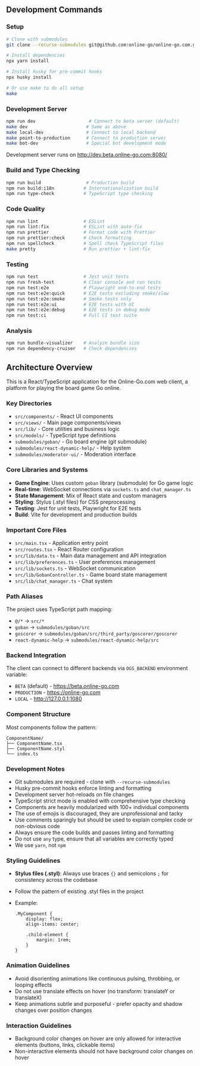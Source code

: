 ## Development Commands

### Setup

```bash
# Clone with submodules
git clone --recurse-submodules git@github.com:online-go/online-go.com.git

# Install dependencies
npx yarn install

# Install husky for pre-commit hooks
npx husky install

# Or use make to do all setup
make
```

### Development Server

```bash
npm run dev                    # Connect to beta server (default)
make dev                      # Same as above
make local-dev                # Connect to local backend
make point-to-production      # Connect to production server
make bot-dev                  # Special bot development mode
```

Development server runs on http://dev.beta.online-go.com:8080/

### Build and Type Checking

```bash
npm run build                 # Production build
npm run build:i18n           # Internationalization build
npm run type-check           # TypeScript type checking
```

### Code Quality

```bash
npm run lint                 # ESLint
npm run lint:fix             # ESLint with auto-fix
npm run prettier             # Format code with Prettier
npm run prettier:check       # Check formatting
npm run spellcheck           # Spell check TypeScript files
make pretty                  # Run prettier + lint:fix
```

### Testing

```bash
npm run test                 # Jest unit tests
npm run fresh-test           # Clear console and run tests
npm run test:e2e             # Playwright end-to-end tests
npm run test:e2e:quick       # E2E tests excluding smoke/slow
npm run test:e2e:smoke       # Smoke tests only
npm run test:e2e:ui          # E2E tests with UI
npm run test:e2e:debug       # E2E tests in debug mode
npm run test:ci              # Full CI test suite
```

### Analysis

```bash
npm run bundle-visualizer    # Analyze bundle size
npm run dependency-cruiser   # Check dependencies
```

## Architecture Overview

This is a React/TypeScript application for the Online-Go.com web client, a platform for playing the board game Go online.

### Key Directories

-   `src/components/` - React UI components
-   `src/views/` - Main page components/views
-   `src/lib/` - Core utilities and business logic
-   `src/models/` - TypeScript type definitions
-   `submodules/goban/` - Go board engine (git submodule)
-   `submodules/react-dynamic-help/` - Help system
-   `submodules/moderator-ui/` - Moderation interface

### Core Libraries and Systems

-   **Game Engine**: Uses custom `goban` library (submodule) for Go game logic
-   **Real-time**: WebSocket connections via `sockets.ts` and `chat_manager.ts`
-   **State Management**: Mix of React state and custom managers
-   **Styling**: Stylus (.styl files) for CSS preprocessing
-   **Testing**: Jest for unit tests, Playwright for E2E tests
-   **Build**: Vite for development and production builds

### Important Core Files

-   `src/main.tsx` - Application entry point
-   `src/routes.tsx` - React Router configuration
-   `src/lib/data.ts` - Main data management and API integration
-   `src/lib/preferences.ts` - User preferences management
-   `src/lib/sockets.ts` - WebSocket communication
-   `src/lib/GobanController.ts` - Game board state management
-   `src/lib/chat_manager.ts` - Chat system

### Path Aliases

The project uses TypeScript path mapping:

-   `@/*` → `src/*`
-   `goban` → `submodules/goban/src`
-   `goscorer` → `submodules/goban/src/third_party/goscorer/goscorer`
-   `react-dynamic-help` → `submodules/react-dynamic-help/src`

### Backend Integration

The client can connect to different backends via `OGS_BACKEND` environment variable:

-   `BETA` (default) - https://beta.online-go.com
-   `PRODUCTION` - https://online-go.com
-   `LOCAL` - http://127.0.0.1:1080

### Component Structure

Most components follow the pattern:

```
ComponentName/
├── ComponentName.tsx
├── ComponentName.styl
└── index.ts
```

### Development Notes

-   Git submodules are required - clone with `--recurse-submodules`
-   Husky pre-commit hooks enforce linting and formatting
-   Development server hot-reloads on file changes
-   TypeScript strict mode is enabled with comprehensive type checking
-   Components are heavily modularized with 100+ individual components
-   The use of emojis is discouraged, they are unprofessional and tacky
-   Use comments sparingly but should be used to explain complex code or non-obvious code
-   Always ensure the code builds and passes linting and formatting
-   Do not use `any` type, ensure that all variables are correctly typed
-   We use `yarn`, not `npm`

### Styling Guidelines

-   **Stylus files (.styl)**: Always use braces `{}` and semicolons `;` for consistency across the codebase
-   Follow the pattern of existing .styl files in the project
-   Example:

    ```stylus
    .MyComponent {
        display: flex;
        align-items: center;

        .child-element {
            margin: 1rem;
        }
    }
    ```

### Animation Guidelines

-   Avoid disorienting animations like continuous pulsing, throbbing, or looping effects
-   Do not use translate effects on hover (no transform: translateY or translateX)
-   Keep animations subtle and purposeful - prefer opacity and shadow changes over position changes

### Interaction Guidelines

-   Background color changes on hover are only allowed for interactive elements (buttons, links, clickable items)
-   Non-interactive elements should not have background color changes on hover
